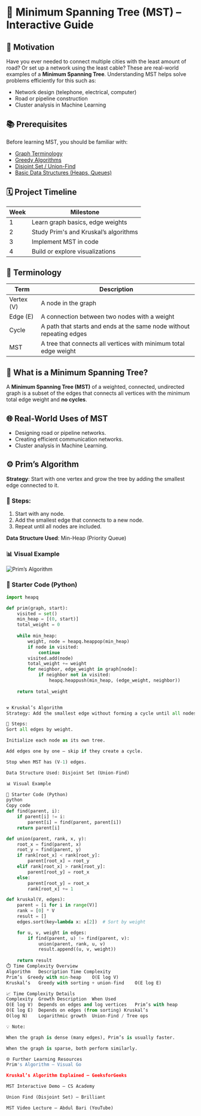 # 🌲 Minimum Spanning Tree (MST) – Interactive Guide



## 🎯 Motivation

Have you ever needed to connect multiple cities with the least amount of road? Or set up a network using the least cable? These are real-world examples of a **Minimum Spanning Tree**. Understanding MST helps solve problems efficiently for this such as:
- Network design (telephone, electrical, computer)
- Road or pipeline construction
- Cluster analysis in Machine Learning



## 📚 Prerequisites

Before learning MST, you should be familiar with:

- [Graph Terminology](../graphs/introduction-to-graphs.md)
- [Greedy Algorithms](./greedy-intro.md)
- [Disjoint Set / Union-Find](./disjoint-set.md)
- [Basic Data Structures (Heaps, Queues)](../data-structures/priority-queue.md)



## 🗓️ Project Timeline

| Week | Milestone                            |
|------|---------------------------------------|
| 1    | Learn graph basics, edge weights     |
| 2    | Study Prim's and Kruskal’s algorithms |
| 3    | Implement MST in code                |
| 4    | Build or explore visualizations      |



## 🔑 Terminology

| Term       | Description                                                           |
|------------|-----------------------------------------------------------------------|
| Vertex (V) | A node in the graph                                                   |
| Edge (E)   | A connection between two nodes with a weight                          |
| Cycle      | A path that starts and ends at the same node without repeating edges  |
| MST        | A tree that connects all vertices with minimum total edge weight      |



## 🚀 What is a Minimum Spanning Tree?
A **Minimum Spanning Tree (MST)** of a weighted, connected, undirected graph is a subset of the edges that connects all vertices with the minimum total edge weight and **no cycles**.



## 🌐 Real-World Uses of MST

- Designing road or pipeline networks.
- Creating efficient communication networks.
- Cluster analysis in Machine Learning.



## ⚙️ Prim’s Algorithm

**Strategy**: Start with one vertex and grow the tree by adding the smallest edge connected to it.

### 🔄 Steps:
1. Start with any node.
2. Add the smallest edge that connects to a new node.
3. Repeat until all nodes are included.

**Data Structure Used**: Min-Heap (Priority Queue)

### 📊 Visual Example  
![Prim’s Algorithm](https://i.imgur.com/RtHdKyw.png)

### 🧪 Starter Code (Python)

```python
import heapq

def prim(graph, start):
    visited = set()
    min_heap = [(0, start)]
    total_weight = 0
    
    while min_heap:
        weight, node = heapq.heappop(min_heap)
        if node in visited:
            continue
        visited.add(node)
        total_weight += weight
        for neighbor, edge_weight in graph[node]:
            if neighbor not in visited:
                heapq.heappush(min_heap, (edge_weight, neighbor))
    
    return total_weight


⚒️ Kruskal’s Algorithm
Strategy: Add the smallest edge without forming a cycle until all nodes are connected.

🔄 Steps:
Sort all edges by weight.

Initialize each node as its own tree.

Add edges one by one — skip if they create a cycle.

Stop when MST has (V-1) edges.

Data Structure Used: Disjoint Set (Union-Find)

📊 Visual Example

🧪 Starter Code (Python)
python
Copy code
def find(parent, i):
    if parent[i] != i:
        parent[i] = find(parent, parent[i])
    return parent[i]

def union(parent, rank, x, y):
    root_x = find(parent, x)
    root_y = find(parent, y)
    if rank[root_x] < rank[root_y]:
        parent[root_x] = root_y
    elif rank[root_x] > rank[root_y]:
        parent[root_y] = root_x
    else:
        parent[root_y] = root_x
        rank[root_x] += 1

def kruskal(V, edges):
    parent = [i for i in range(V)]
    rank = [0] * V
    result = []
    edges.sort(key=lambda x: x[2])  # Sort by weight

    for u, v, weight in edges:
        if find(parent, u) != find(parent, v):
            union(parent, rank, u, v)
            result.append((u, v, weight))
    
    return result
⏱️ Time Complexity Overview
Algorithm	Description	Time Complexity
Prim’s	Greedy with min-heap	O(E log V)
Kruskal’s	Greedy with sorting + union-find	O(E log E)

📈 Time Complexity Details
Complexity	Growth Description	When Used
O(E log V)	Depends on edges and log vertices	Prim’s with heap
O(E log E)	Depends on edges (from sorting)	Kruskal’s
O(log N)	Logarithmic growth	Union-Find / Tree ops

💡 Note:

When the graph is dense (many edges), Prim’s is usually faster.

When the graph is sparse, both perform similarly.

🌐 Further Learning Resources
Prim's Algorithm – Visual Go

Kruskal’s Algorithm Explained – GeeksforGeeks

MST Interactive Demo – CS Academy

Union Find (Disjoint Set) – Brilliant

MST Video Lecture – Abdul Bari (YouTube)
